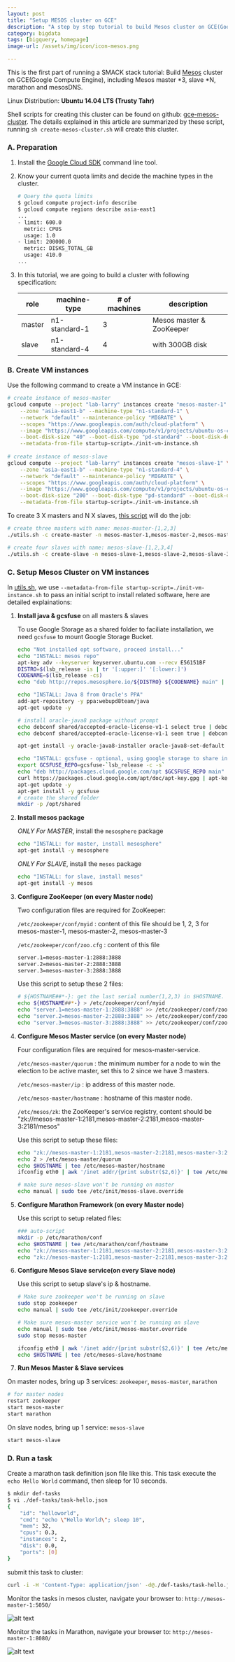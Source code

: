 ```yaml
---
layout: post
title: "Setup MESOS cluster on GCE"
description: "A step by step tutorial to build Mesos cluster on GCE(Google Compute Engine), Including Mesos master *3, slave *N, marathon and mesosDNS"
category: bigdata
tags: [bigquery, homepage]
image-url: /assets/img/icon/icon-mesos.png

---
```


This is the first part of running a SMACK stack tutorial: Build [Mesos](http://mesos.apache.org/) cluster on GCE(Google Compute Engine), including Mesos master *3, slave *N, marathon and mesosDNS.

Linux Distribution: **Ubuntu 14.04 LTS (Trusty Tahr)**

Shell scripts for creating this cluster can be found on github: [gce-mesos-cluster](https://github.com/larrysu1115/google-cloud-platform-examples/tree/master/gce-mesos-cluster). The details explained in this article are summarized by these script, running `sh create-mesos-cluster.sh` will create this cluster.

### A. Preparation

1. Install the [Google Cloud SDK](https://cloud.google.com/sdk/) command line tool.

1. Know your current quota limits and decide the machine types in the cluster.

	```bash
	# Query the quota limits
	$ gcloud compute project-info describe
	$ gcloud compute regions describe asia-east1
	...
	- limit: 600.0
	  metric: CPUS
	  usage: 1.0
	- limit: 200000.0
	  metric: DISKS_TOTAL_GB
	  usage: 410.0
	...
	```

1. In this tutorial, we are going to build a cluster with following specification:

	role | machine-type | # of machines | description
	--- | --- | --- | ---
	master | n1-standard-1 | 3 | Mesos master & ZooKeeper
	slave | n1-standard-4 | 4 | with 300GB disk

### B. Create VM instances

Use the following command to create a VM instance in GCE:

```bash
# create instance of mesos-master
gcloud compute --project "lab-larry" instances create "mesos-master-1" \
	--zone "asia-east1-b" --machine-type "n1-standard-1" \
	--network "default" --maintenance-policy "MIGRATE" \
	--scopes "https://www.googleapis.com/auth/cloud-platform" \
	--image "https://www.googleapis.com/compute/v1/projects/ubuntu-os-cloud/global/images/ubuntu-1404-trusty-v20151113" \
	--boot-disk-size "40" --boot-disk-type "pd-standard" --boot-disk-device-name "disk-mesos-master-1" \
	--metadata-from-file startup-script=./init-vm-instance.sh
	
# create instance of mesos-slave
gcloud compute --project "lab-larry" instances create "mesos-slave-1" \
	--zone "asia-east1-b" --machine-type "n1-standard-4" \
	--network "default" --maintenance-policy "MIGRATE" \
	--scopes "https://www.googleapis.com/auth/cloud-platform" \
	--image "https://www.googleapis.com/compute/v1/projects/ubuntu-os-cloud/global/images/ubuntu-1404-trusty-v20151113" \
	--boot-disk-size "200" --boot-disk-type "pd-standard" --boot-disk-device-name "disk-mesos-slave-1" \
	--metadata-from-file startup-script=./init-vm-instance.sh
```

To create 3 X masters and N X slaves, [this script](https://github.com/larrysu1115/google-cloud-platform-examples/blob/master/gce-mesos-cluster/utils.sh) will do the job:

```bash
# create three masters with name: mesos-master-[1,2,3]
./utils.sh -c create-master -n mesos-master-1,mesos-master-2,mesos-master-3

# create four slaves with name: mesos-slave-[1,2,3,4]
./utils.sh -c create-slave -n mesos-slave-1,mesos-slave-2,mesos-slave-3,mesos-slave-4
```

### C. Setup Mesos Cluster on VM instances

In [utils.sh](https://github.com/larrysu1115/google-cloud-platform-examples/blob/master/gce-mesos-cluster/utils.sh), we use `--metadata-from-file startup-script=./init-vm-instance.sh` to pass an initial script to install related software, here are detailed explainations:

1. **Install java & gcsfuse** on all masters & slaves

	To use Google Storage as a shared folder to faciliate installation, we need `gcsfuse` to mount Google Storage Bucket.

	```bash
	echo "Not installed opt software, proceed install..."
	echo "INSTALL: mesos repo"
	apt-key adv --keyserver keyserver.ubuntu.com --recv E56151BF
	DISTRO=$(lsb_release -is | tr '[:upper:]' '[:lower:]')
	CODENAME=$(lsb_release -cs)
	echo "deb http://repos.mesosphere.io/${DISTRO} ${CODENAME} main" | tee /etc/apt/sources.list.d/mesosphere.list

	echo "INSTALL: Java 8 from Oracle's PPA"
	add-apt-repository -y ppa:webupd8team/java
	apt-get update -y

	# install oracle-java8 package without prompt
	echo debconf shared/accepted-oracle-license-v1-1 select true | debconf-set-selections
	echo debconf shared/accepted-oracle-license-v1-1 seen true | debconf-set-selections

	apt-get install -y oracle-java8-installer oracle-java8-set-default

	echo "INSTALL: gcsfuse - optional, using google storage to share installation packages."
	export GCSFUSE_REPO=gcsfuse-`lsb_release -c -s`
	echo "deb http://packages.cloud.google.com/apt $GCSFUSE_REPO main" | tee /etc/apt/sources.list.d/gcsfuse.list
	curl https://packages.cloud.google.com/apt/doc/apt-key.gpg | apt-key add -
	apt-get update -y
	apt-get install -y gcsfuse
	# create the shared folder
	mkdir -p /opt/shared
	```

1. **Install mesos package**

	*ONLY For MASTER*, install the `mesosphere` package

	```bash
	echo "INSTALL: for master, install mesosphere"
	apt-get install -y mesosphere
	```
	
	*ONLY For SLAVE*, install the `mesos` package
	
	```bash
	echo "INSTALL: for slave, install mesos"
	apt-get install -y mesos
	```

1. **Configure ZooKeeper (on every Master node)**

	Two configuration files are required for ZooKeeper:
	
	`/etc/zookeeper/conf/myid` : content of this file should be 1, 2, 3 for mesos-master-1, mesos-master-2, mesos-master-3
	
	`/etc/zookeeper/conf/zoo.cfg` : content of this file
	
	```bash
	server.1=mesos-master-1:2888:3888
	server.2=mesos-master-2:2888:3888
	server.3=mesos-master-3:2888:3888
	```
	
	Use this script to setup these 2 files:
	
	```bash
	# ${HOSTNAME##*-}: get the last serial number(1,2,3) in $HOSTNAME. We have $HOSTNAME like "mesos-master-[1,2,3]"
	echo ${HOSTNAME##*-} > /etc/zookeeper/conf/myid
	echo "server.1=mesos-master-1:2888:3888" >> /etc/zookeeper/conf/zoo.cfg
	echo "server.2=mesos-master-2:2888:3888" >> /etc/zookeeper/conf/zoo.cfg
	echo "server.3=mesos-master-3:2888:3888" >> /etc/zookeeper/conf/zoo.cfg
	```

1. **Configure Mesos Master service (on every Master node)**
	
	Four configuration files are required for mesos-master-service.
	
	`/etc/mesos-master/quorum` : the minimum number for a node to win the election to be active master, set this to 2 since we have 3 masters.
	
	`/etc/mesos-master/ip` : ip address of this master node.
	
	`/etc/mesos-master/hostname` : hostname of this master node.
	
	`/etc/mesos/zk`: the ZooKeeper's service registry, content should be "zk://mesos-master-1:2181,mesos-master-2:2181,mesos-master-3:2181/mesos"

	Use this script to setup these files:

	```bash
	echo "zk://mesos-master-1:2181,mesos-master-2:2181,mesos-master-3:2181/mesos" > /etc/mesos/zk
	echo 2 > /etc/mesos-master/quorum
	echo $HOSTNAME | tee /etc/mesos-master/hostname
	ifconfig eth0 | awk '/inet addr/{print substr($2,6)}' | tee /etc/mesos-master/ip
	
	# make sure mesos-slave won't be running on master
	echo manual | sudo tee /etc/init/mesos-slave.override
	```

1. **Configure Marathon Framework (on every Master node)**

	Use this script to setup related files:

	```bash
	### auto-script
	mkdir -p /etc/marathon/conf
	echo $HOSTNAME | tee /etc/marathon/conf/hostname
	echo "zk://mesos-master-1:2181,mesos-master-2:2181,mesos-master-3:2181/mesos" | tee /etc/marathon/conf/master
	echo "zk://mesos-master-1:2181,mesos-master-2:2181,mesos-master-3:2181/marathon" | tee /etc/marathon/conf/zk
	```

1. **Configure Mesos Slave service(on every Slave node)**

	Use this script to setup slave's ip & hostname.

	```bash
	# Make sure zookeeper won't be running on slave
	sudo stop zookeeper
	echo manual | sudo tee /etc/init/zookeeper.override

	# Make sure mesos-master service won't be running on slave
	echo manual | sudo tee /etc/init/mesos-master.override
	sudo stop mesos-master

	ifconfig eth0 | awk '/inet addr/{print substr($2,6)}' | tee /etc/mesos-slave/ip
	echo $HOSTNAME | tee /etc/mesos-slave/hostname
	```

1. **Run Mesos Master & Slave services**

On master nodes, bring up 3 services: `zookeeper`, `mesos-master`, `marathon`

```bash
# for master nodes
restart zookeeper
start mesos-master
start marathon
```

On slave nodes, bring up 1 service: `mesos-slave`

```bash
start mesos-slave
```

### D. Run a task

Create a marathon task definition json file like this. This task execute the `echo Hello World` command, then sleep for 10 seconds.

```bash
$ mkdir def-tasks
$ vi ./def-tasks/task-hello.json
{
    "id": "helloworld",
    "cmd": "echo \"Hello World\"; sleep 10",
    "mem": 32,
    "cpus": 0.3,
    "instances": 2,
    "disk": 0.0,
    "ports": [0]
}
```

submit this task to cluster:

```bash
curl -i -H 'Content-Type: application/json' -d@./def-tasks/task-hello.json mesos-master-1:8080/v2/apps
```

Monitor the tasks in mesos cluster, navigate your browser to: `http://mesos-master-1:5050/`

![alt text][img-mesos-ui]

Monitor the tasks in Marathon, navigate your browser to: `http://mesos-master-1:8080/`

![alt text][img-marathon-ui]

[img-mesos-ui]: /assets/img/2016-Q1/160120-mesos-ui.png "Mesos UI"

[img-marathon-ui]: /assets/img/2016-Q1/160120-marathon-ui.png "Marathon UI"
